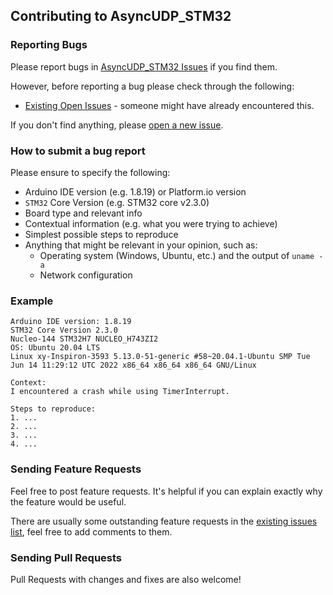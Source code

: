 ## Contributing to AsyncUDP_STM32

### Reporting Bugs

Please report bugs in [AsyncUDP_STM32 Issues](https://github.com/khoih-prog/AsyncUDP_STM32/issues) if you find them.

However, before reporting a bug please check through the following:

* [Existing Open Issues](https://github.com/khoih-prog/AsyncUDP_STM32/issues) - someone might have already encountered this.

If you don't find anything, please [open a new issue](https://github.com/khoih-prog/AsyncUDP_STM32/issues/new).

### How to submit a bug report

Please ensure to specify the following:

* Arduino IDE version (e.g. 1.8.19) or Platform.io version
* `STM32` Core Version (e.g. STM32 core v2.3.0)
* Board type and relevant info
* Contextual information (e.g. what you were trying to achieve)
* Simplest possible steps to reproduce
* Anything that might be relevant in your opinion, such as:
  * Operating system (Windows, Ubuntu, etc.) and the output of `uname -a`
  * Network configuration


### Example

```
Arduino IDE version: 1.8.19
STM32 Core Version 2.3.0
Nucleo-144 STM32H7 NUCLEO_H743ZI2
OS: Ubuntu 20.04 LTS
Linux xy-Inspiron-3593 5.13.0-51-generic #58~20.04.1-Ubuntu SMP Tue Jun 14 11:29:12 UTC 2022 x86_64 x86_64 x86_64 GNU/Linux

Context:
I encountered a crash while using TimerInterrupt.

Steps to reproduce:
1. ...
2. ...
3. ...
4. ...
```

### Sending Feature Requests

Feel free to post feature requests. It's helpful if you can explain exactly why the feature would be useful.

There are usually some outstanding feature requests in the [existing issues list](https://github.com/khoih-prog/AsyncUDP_STM32/issues?q=is%3Aopen+is%3Aissue+label%3Aenhancement), feel free to add comments to them.

### Sending Pull Requests

Pull Requests with changes and fixes are also welcome!

